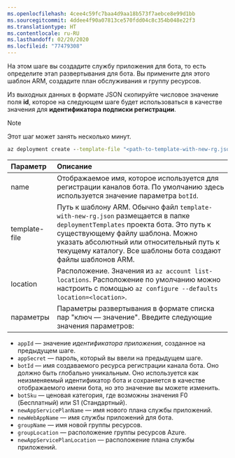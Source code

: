 ```yaml
---
ms.openlocfilehash: 4cee4c59fc7baa4d9aa18b573f7aebce8e99d1bb
ms.sourcegitcommit: 4ddee4f90a07813ce570fdd04c8c354b048e22f3
ms.translationtype: HT
ms.contentlocale: ru-RU
ms.lasthandoff: 02/20/2020
ms.locfileid: "77479308"
---
```

На этом шаге вы создадите службу приложения для бота, то есть определите этап развертывания для бота. Вы примените для этого шаблон ARM, создадите план обслуживания и группу ресурсов.

Из выходных данных в формате JSON скопируйте числовое значение поля **id**, которое на следующем шаге будет использоваться в качестве значения для **идентификатора подписки регистрации**.

> [!NOTE]
> Этот шаг может занять несколько минут.

```cmd
az deployment create --template-file "<path-to-template-with-new-rg.json" --location <region-location-name> --parameters appId="<app-id-from-previous-step>" appSecret="<password-from-previous-step>" botId="<id or bot-app-service-name>" botSku=F0 newAppServicePlanName="<new-service-plan-name>" newWebAppName="<bot-app-service-name>" groupName="<new-group-name>" groupLocation="<region-location-name>" newAppServicePlanLocation="<region-location-name>" --name "<bot-app-service-name>"
```

| Параметр   | Описание |
|:---------|:------------|
| name | Отображаемое имя, которое используется для регистрации каналов бота. По умолчанию здесь используется значение параметра `botId`.|
| template-file | Путь к шаблону ARM. Обычно файл `template-with-new-rg.json` размещается в папке `deploymentTemplates` проекта бота. Это путь к существующему файлу шаблона. Можно указать абсолютный или относительный путь к текущему каталогу. Все шаблоны бота создают файлы шаблонов ARM.|
| location |Расположение. Значения из `az account list-locations`. Расположение по умолчанию можно настроить с помощью `az configure --defaults location=<location>`. |
| параметры | Параметры развертывания в формате списка пар "ключ — значение". Введите следующие значения параметров:

- `appId` — значение *идентификатора приложения*, созданное на предыдущем шаге.
- `appSecret` — пароль, который вы ввели на предыдущем шаге.
- `botId` — имя создаваемого ресурса регистрации канала бота. Оно должно быть глобально уникальным. Оно используется как неизменяемый идентификатор бота и сохраняется в качестве отображаемого имени бота, но это значение вы можете изменить.
- `botSku` — ценовая категория, где возможны значения F0 (Бесплатный) или S1 (Стандартный).
- `newAppServicePlanName` — имя нового плана службы приложений.
- `newWebAppName` — имя службы приложений для бота.
- `groupName` — имя новой группы ресурсов.
- `groupLocation` — расположение группы ресурсов Azure.
- `newAppServicePlanLocation` — расположение плана службы приложений.
